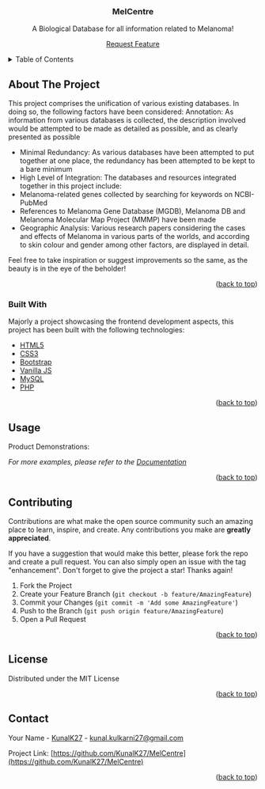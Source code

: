<div id="top"></div>




<!-- PROJECT SHIELDS -->
<!--
*** I'm using markdown "reference style" links for readability.
*** Reference links are enclosed in brackets [ ] instead of parentheses ( ).
*** See the bottom of this document for the declaration of the reference variables
*** for contributors-url, forks-url, etc. This is an optional, concise syntax you may use.
*** https://www.markdownguide.org/basic-syntax/#reference-style-links
-->



<!-- PROJECT LOGO -->
<br />
<div align="center">


  <h3 align="center">MelCentre</h3>

  <p align="center">
    A Biological Database for all information related to Melanoma!
  </p>
  <!--<p>
    <a href="https://github.com/othneildrew/Best-README-Template">View Demo</a> 
  </p>-->
  <p>
    <a href="https://github.com/KUNALK27/MelCentre/issues">Request Feature</a>
  </p>
</div>



<!-- TABLE OF CONTENTS -->
<details>
  <summary>Table of Contents</summary>
  <ol>
    <li>
      <a href="#about-the-project">About The Project</a>
      <ul>
        <li><a href="#built-with">Built With</a></li>
      </ul>
    </li
    <li><a href="#usage">Usage</a></li>
    <li><a href="#contributing">Contributing</a></li>
    <li><a href="#license">License</a></li>
    <li><a href="#contact">Contact</a></li>
  </ol>
</details>



<!-- ABOUT THE PROJECT -->
## About The Project
This project comprises the unification of various existing databases. In doing so, the following factors have been considered:
Annotation: As information from various databases is collected, the description involved would be attempted to be made as detailed as possible, and as clearly presented as possible
* Minimal Redundancy: As various databases have been attempted to put together at one place, the redundancy has been attempted to be kept to a bare minimum
* High Level of Integration: The databases and resources integrated together in this project include:
* Melanoma-related genes collected by searching for keywords on NCBI-PubMed
* References to Melanoma Gene Database (MGDB), Melanoma DB and Melanoma Molecular Map Project (MMMP) have been made
* Geographic Analysis: Various research papers considering the cases and effects of Melanoma in various parts of the worlds, and according to skin colour and gender among other factors, are displayed in detail.

Feel free to take inspiration or suggest improvements so the same, as the beauty is in the eye of the beholder!

<p align="right">(<a href="#top">back to top</a>)</p>



### Built With

Majorly a project showcasing the frontend development aspects, this project has been built with the following technologies:

* [HTML5](https://html.com/)
* [CSS3](https://https://developer.mozilla.org/en-US/docs/Web/CSS/)
* [Bootstrap](https://https://getbootstrap.com/)
* [Vanilla JS](https://http://vanilla-js.com/)
* [MySQL](https://www.mysql.com/)
* [PHP](https://https://www.php.net/)

<p align="right">(<a href="#top">back to top</a>)</p>




<!-- USAGE EXAMPLES -->
## Usage

Product Demonstrations:

_For more examples, please refer to the [Documentation](https://inprogress.com)_

<p align="right">(<a href="#top">back to top</a>)</p>





<!-- CONTRIBUTING -->
## Contributing

Contributions are what make the open source community such an amazing place to learn, inspire, and create. Any contributions you make are **greatly appreciated**.

If you have a suggestion that would make this better, please fork the repo and create a pull request. You can also simply open an issue with the tag "enhancement".
Don't forget to give the project a star! Thanks again!

1. Fork the Project
2. Create your Feature Branch (`git checkout -b feature/AmazingFeature`)
3. Commit your Changes (`git commit -m 'Add some AmazingFeature'`)
4. Push to the Branch (`git push origin feature/AmazingFeature`)
5. Open a Pull Request

<p align="right">(<a href="#top">back to top</a>)</p>



<!-- LICENSE -->
## License

Distributed under the MIT License
<p align="right">(<a href="#top">back to top</a>)</p>



<!-- CONTACT -->
## Contact

Your Name - [KunalK27](https://twitter.com/KunalK27) - kunal.kulkarni27@gmail.com

Project Link: [https://github.com/KunalK27/MelCentre](https://github.com/KunalK27/MelCentre)

<p align="right">(<a href="#top">back to top</a>)</p>






<!-- MARKDOWN LINKS & IMAGES -->
<!-- https://www.markdownguide.org/basic-syntax/#reference-style-links -->
[contributors-shield]: https://img.shields.io/github/contributors/othneildrew/Best-README-Template.svg?style=for-the-badge
[contributors-url]: https://github.com/othneildrew/Best-README-Template/graphs/contributors
[forks-shield]: https://img.shields.io/github/forks/othneildrew/Best-README-Template.svg?style=for-the-badge
[forks-url]: https://github.com/othneildrew/Best-README-Template/network/members
[stars-shield]: https://img.shields.io/github/stars/othneildrew/Best-README-Template.svg?style=for-the-badge
[stars-url]: https://github.com/othneildrew/Best-README-Template/stargazers
[issues-shield]: https://img.shields.io/github/issues/othneildrew/Best-README-Template.svg?style=for-the-badge
[issues-url]: https://github.com/othneildrew/Best-README-Template/issues
[license-shield]: https://img.shields.io/github/license/othneildrew/Best-README-Template.svg?style=for-the-badge
[license-url]: https://github.com/othneildrew/Best-README-Template/blob/master/LICENSE.txt
[linkedin-shield]: https://img.shields.io/badge/-LinkedIn-black.svg?style=for-the-badge&logo=linkedin&colorB=555
[linkedin-url]: https://linkedin.com/in/othneildrew
[product-screenshot]: images/screenshot.png
